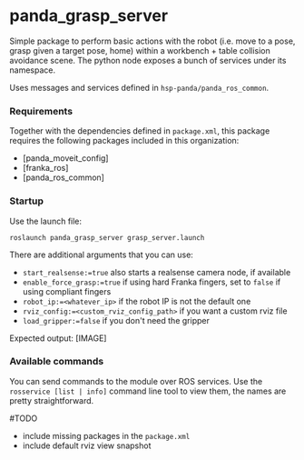 # panda_grasp_server

Simple package to perform basic actions with the robot (i.e. move to a pose, grasp given a target pose, home) within a workbench + table collision avoidance scene. The python node exposes a bunch of services under its namespace.

Uses messages and services defined in `hsp-panda/panda_ros_common`.

### Requirements

Together with the dependencies defined in `package.xml`, this package requires the following packages included in this organization:

- [panda_moveit_config]
- [franka_ros]
- [panda_ros_common]

### Startup

Use the launch file:

`roslaunch panda_grasp_server grasp_server.launch`

There are additional arguments that you can use:

- `start_realsense:=true` also starts a realsense camera node, if available
- `enable_force_grasp:=true` if using hard Franka fingers, set to `false` if using compliant fingers
- `robot_ip:=<whatever_ip>` if the robot IP is not the default one
- `rviz_config:=<custom_rviz_config_path>` if you want a custom rviz file
- `load_gripper:=false` if you don't need the gripper

Expected output: 
[IMAGE]

### Available commands

You can send commands to the module over ROS services. Use the `rosservice [list | info]` command line tool to view them, the names are pretty straightforward. 

#TODO 
- include missing packages in the `package.xml`
- include default rviz view snapshot
